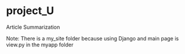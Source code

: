 # project_U
Article Summarization

Note:
There is a my_site folder because using Django and main page is view.py in the myapp folder
